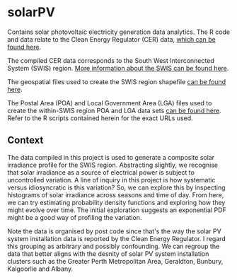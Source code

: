 # solarPV
Contains solar photovoltaic electricity generation data analytics. The R code and data relate to the Clean Energy Regulator (CER) data, [which can be found here](http://www.cleanenergyregulator.gov.au/RET/Forms-and-resources/Postcode-data-for-small-scale-installations/historical-postcode-data-for-small-scale-installations).

The compiled CER data corresponds to the South West Interconnected System (SWIS) region. [More information about the SWIS can be found here](https://www.infrastructureaustralia.gov.au/map/south-west-interconnected-system-transformation#:~:text=Western%20Australia's%20main%20electricity%20network,interconnections%20to%20other%20transmission%20systems).

The geospatial files used to create the SWIS region shapefile [can be found here](https://catalogue.data.wa.gov.au/dataset/forecast-remaining-capacity-2021).

The Postal Area (POA) and Local Government Area (LGA) files used to create the within-SWIS region POA and LGA data sets [can be found here](https://www.abs.gov.au/statistics/standards/australian-statistical-geography-standard-asgs-edition-3/jul2021-jun2026). Refer to the R scripts contained herein for the exact URLs used.

## Context
The data compiled in this project is used to generate a composite solar irradiance profile for the SWIS region. Abstracting slightly, we recognise that solar irradiance as a source of electrical power is subject to uncontrolled variation. A line of inquiry in this project is how systematic versus idiosyncratic is this variation? So, we can explore this by inspecting histograms of solar irradiance across seasons and time of day. From here, we can try estimating probability density functions and exploring how they might evolve over time. The initial exploration suggests an exponential PDF might be a good way of profiling the variation. 

Note the data is organised by post code since that's the way the solar PV system installation data is reported by the Clean Energy Regulator. I regard this grouping as arbitrary and possibly confounding. We can regroup the data that better aligns with the desnity of solar PV system installation clusters such as the Greater Perth Metropolitan Area, Geraldton, Bunbury, Kalgoorlie and Albany.

